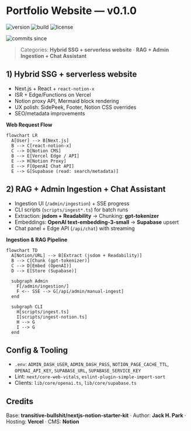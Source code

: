 # Portfolio Website — v0.1.0

![version](https://img.shields.io/badge/version-v0.1.0-blue)
![build](https://img.shields.io/badge/build-Vercel-success)
![license](https://img.shields.io/badge/license-MIT-green)

<!-- Replace the slug below with your repo -->

![commits since](https://img.shields.io/github/commits-since/YOUR_GITHUB_SLUG/v0.1.0)

> Categories: **Hybrid SSG + serverless website** · **RAG + Admin Ingestion + Chat Assistant**

## 1) Hybrid SSG + serverless website

- Next.js + React + `react-notion-x`
- ISR + Edge/Functions on Vercel
- Notion proxy API, Mermaid block rendering
- UX polish: SidePeek, Footer, Notion CSS overrides
- SEO/metadata improvements

**Web Request Flow**

```mermaid
flowchart LR
  A[User] --> B[Next.js]
  B --> C[react-notion-x]
  C --> D[Notion CMS]
  B --> E[Vercel Edge / API]
  E --> H[Notion Proxy]
  E --> F[OpenAI Chat API]
  E --> G[Supabase (read: search/metadata)]
```

## 2) RAG + Admin Ingestion + Chat Assistant

- Ingestion UI (`/admin/ingestion`) + SSE progress
- CLI scripts (`scripts/ingest*.ts`) for batch runs
- Extraction: **jsdom + Readability** → Chunking: **gpt-tokenizer**
- Embeddings: **OpenAI text-embedding-3-small** → **Supabase** upsert
- Chat panel + Edge API (`/api/chat`) with streaming

**Ingestion & RAG Pipeline**

```mermaid
flowchart TD
  A[Notion/URL] --> B[Extract (jsdom + Readability)]
  B --> C[Chunk (gpt-tokenizer)]
  C --> D[Embed (OpenAI)]
  D --> E[Store (Supabase)]

  subgraph Admin
    F[/admin/ingestion/]
    F <-- SSE --> G[/api/admin/manual-ingest]
  end

  subgraph CLI
    H[scripts/ingest.ts]
    I[scripts/ingest-notion.ts]
    H --> G
    I --> G
  end
```

## Config & Tooling

- `.env`: `ADMIN_DASH_USER`, `ADMIN_DASH_PASS`, `NOTION_PAGE_CACHE_TTL`, `OPENAI_API_KEY`, `SUPABASE_URL`, `SUPABASE_SERVICE_KEY`
- Lint: `next/core-web-vitals`, `eslint-plugin-simple-import-sort`
- Clients: `lib/core/openai.ts`, `lib/core/supabase.ts`

## Credits

Base: **transitive-bullshit/nextjs-notion-starter-kit** · Author: **Jack H. Park** · Hosting: **Vercel** · CMS: **Notion**
